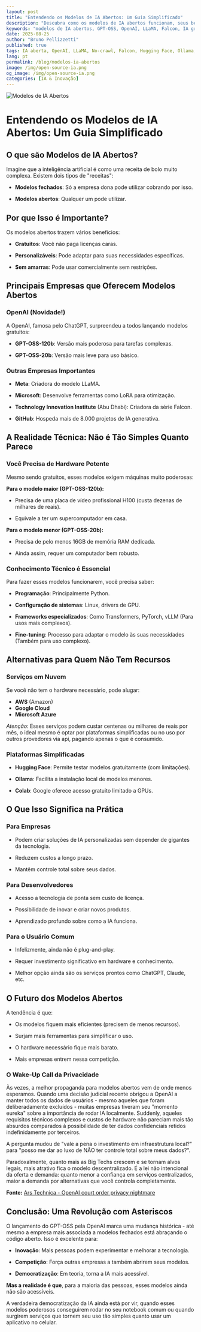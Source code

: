 ```yaml
---
layout: post
title: "Entendendo os Modelos de IA Abertos: Um Guia Simplificado"
description: "Descubra como os modelos de IA abertos funcionam, seus benefícios, limitações técnicas e por que a privacidade está impulsionando o interesse por IA local." 
keywords: "modelos de IA abertos, GPT-OSS, OpenAI, LLaMA, Falcon, IA gratuita, inteligência artificial, Hugging Face, Ollama, fine-tuning, privacidade de dados"
date: 2025-08-25
author: "Bruno Pellizzetti"
published: true
tags: IA aberta, OpenAI, LLaMA, No-crawl, Falcon, Hugging Face, Ollama, GPT-OSS
lang: pt
permalink: /blog/modelos-ia-abertos
image: /img/open-source-ia.png
og_image: /img/open-source-ia.png
categories: [IA & Inovação]
---
```


![Modelos de IA Abertos](/img/open-source-ia.png) 

# Entendendo os Modelos de IA Abertos: Um Guia Simplificado

## O que são Modelos de IA Abertos?

Imagine que a inteligência artificial é como uma receita de bolo muito complexa. Existem dois tipos de "receitas":

- **Modelos fechados**: Só a empresa dona pode utilizar cobrando por isso.

- **Modelos abertos**: Qualquer um pode utilizar.

## Por que Isso é Importante?

Os modelos abertos trazem vários benefícios:

- **Gratuitos**: Você não paga licenças caras.

- **Personalizáveis**: Pode adaptar para suas necessidades específicas.

- **Sem amarras**: Pode usar comercialmente sem restrições.

## Principais Empresas que Oferecem Modelos Abertos

### OpenAI (Novidade!)
A OpenAI, famosa pelo ChatGPT, surpreendeu a todos lançando modelos gratuitos:
- **GPT-OSS-120b**: Versão mais poderosa para tarefas complexas.

- **GPT-OSS-20b**: Versão mais leve para uso básico.

### Outras Empresas Importantes
- **Meta**: Criadora do modelo LLaMA.

- **Microsoft**: Desenvolve ferramentas como LoRA para otimização.

- **Technology Innovation Institute** (Abu Dhabi): Criadora da série Falcon.

- **GitHub**: Hospeda mais de 8.000 projetos de IA generativa.

## A Realidade Técnica: Não é Tão Simples Quanto Parece

### Você Precisa de Hardware Potente

Mesmo sendo gratuitos, esses modelos exigem máquinas muito poderosas:

**Para o modelo maior (GPT-OSS-120b):**
- Precisa de uma placa de vídeo profissional H100 (custa dezenas de milhares de reais).

- Equivale a ter um supercomputador em casa.

**Para o modelo menor (GPT-OSS-20b):**
- Precisa de pelo menos 16GB de memória RAM dedicada.

- Ainda assim, requer um computador bem robusto.

### Conhecimento Técnico é Essencial

Para fazer esses modelos funcionarem, você precisa saber:

- **Programação**: Principalmente Python.

- **Configuração de sistemas**: Linux, drivers de GPU.

- **Frameworks especializados**: Como Transformers, PyTorch, vLLM (Para usos mais complexos).

- **Fine-tuning**: Processo para adaptar o modelo às suas necessidades (Também para uso complexo).

## Alternativas para Quem Não Tem Recursos

### Serviços em Nuvem
Se você não tem o hardware necessário, pode alugar:
- **AWS** (Amazon)
- **Google Cloud**
- **Microsoft Azure**

*Atenção*: Esses serviços podem custar centenas ou milhares de reais por mês, o ideal mesmo é optar por plataformas simplificadas ou no uso por outros provedores via api, pagando apenas o que é consumido. 

### Plataformas Simplificadas
- **Hugging Face**: Permite testar modelos gratuitamente (com limitações).

- **Ollama**: Facilita a instalação local de modelos menores.

- **Colab**: Google oferece acesso gratuito limitado a GPUs.

## O Que Isso Significa na Prática

### Para Empresas
- Podem criar soluções de IA personalizadas sem depender de gigantes da tecnologia.

- Reduzem custos a longo prazo.

- Mantêm controle total sobre seus dados.

### Para Desenvolvedores
- Acesso a tecnologia de ponta sem custo de licença.

- Possibilidade de inovar e criar novos produtos.

- Aprendizado profundo sobre como a IA funciona.

### Para o Usuário Comum
- Infelizmente, ainda não é plug-and-play.

- Requer investimento significativo em hardware e conhecimento.

- Melhor opção ainda são os serviços prontos como ChatGPT, Claude, etc.

## O Futuro dos Modelos Abertos

A tendência é que:
- Os modelos fiquem mais eficientes (precisem de menos recursos).

- Surjam mais ferramentas para simplificar o uso.

- O hardware necessário fique mais barato.

- Mais empresas entrem nessa competição.

### O Wake-Up Call da Privacidade

Às vezes, a melhor propaganda para modelos abertos vem de onde menos esperamos. Quando uma decisão judicial recente obrigou a OpenAI a manter todos os dados de usuários - mesmo aqueles que foram deliberadamente excluídos - muitas empresas tiveram seu "momento eureka" sobre a importância de rodar IA localmente. Suddenly, aqueles requisitos técnicos complexos e custos de hardware não pareciam mais tão absurdos comparados à possibilidade de ter dados confidenciais retidos indefinidamente por terceiros. 

A pergunta mudou de "vale a pena o investimento em infraestrutura local?" para "posso me dar ao luxo de NÃO ter controle total sobre meus dados?". 

Paradoxalmente, quanto mais as Big Techs crescem e se tornam alvos legais, mais atrativo fica o modelo descentralizado. É a lei não intencional da oferta e demanda: quanto menor a confiança em serviços centralizados, maior a demanda por alternativas que você controla completamente.

**Fonte:** [Ars Technica - OpenAI court order privacy nightmare](https://arstechnica.com/tech-policy/2025/06/openai-says-court-forcing-it-to-save-all-chatgpt-logs-is-a-privacy-nightmare/)

## Conclusão: Uma Revolução com Asteriscos

O lançamento do GPT-OSS pela OpenAI marca uma mudança histórica - até mesmo a empresa mais associada a modelos fechados está abraçando o código aberto. Isso é excelente para:

- **Inovação**: Mais pessoas podem experimentar e melhorar a tecnologia.

- **Competição**: Força outras empresas a também abrirem seus modelos.

- **Democratização**: Em teoria, torna a IA mais acessível.

**Mas a realidade é que**, para a maioria das pessoas, esses modelos ainda não são acessíveis. 

A verdadeira democratização da IA ainda está por vir, quando esses modelos poderosos conseguirem rodar no seu notebook comum ou quando surgirem serviços que tornem seu uso tão simples quanto usar um aplicativo no celular.